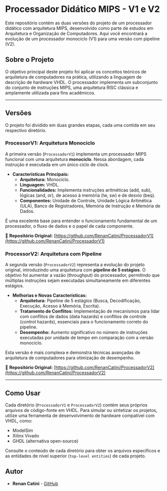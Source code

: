 # Processador Didático MIPS - V1 e V2

Este repositório contém as duas versões do projeto de um processador didático com arquitetura MIPS, desenvolvido como parte de estudos em Arquitetura e Organização de Computadores. Aqui você encontrará a evolução de um processador monociclo (V1) para uma versão com pipeline (V2).

## Sobre o Projeto

O objetivo principal deste projeto foi aplicar os conceitos teóricos de arquitetura de computadores na prática, utilizando a linguagem de descrição de hardware VHDL. O processador implementa um subconjunto do conjunto de instruções MIPS, uma arquitetura RISC clássica e amplamente utilizada para fins acadêmicos.

---

## Versões

O projeto foi dividido em duas grandes etapas, cada uma contida em seu respectivo diretório.

### ProcessorV1: Arquitetura Monociclo

A primeira versão (`ProcessadorV1`) implementa um processador MIPS funcional com uma arquitetura **monociclo**. Nessa abordagem, cada instrução é executada em um único ciclo de clock.

- **Características Principais:**
    - **Arquitetura:** Monociclo.
    - **Linguagem:** VHDL.
    - **Funcionalidades:** Implementa instruções aritméticas (add, sub), lógicas (and, or), de acesso à memória (lw, sw) e de desvio (beq).
    - **Componentes:** Unidade de Controle, Unidade Lógica Aritmética (ULA), Banco de Registradores, Memória de Instrução e Memória de Dados.

É uma excelente base para entender o funcionamento fundamental de um processador, o fluxo de dados e o papel de cada componente.

:link: **Repositório Original:** [https://github.com/RenanCatini/ProcessadorV1](https://github.com/RenanCatini/ProcessadorV1)

### ProcessorV2: Arquitetura com Pipeline

A segunda versão (`ProcessadorV2`) representa a evolução do projeto original, introduzindo uma arquitetura com **pipeline de 5 estágios**. O objetivo foi aumentar a vazão (throughput) do processador, permitindo que múltiplas instruções sejam executadas simultaneamente em diferentes estágios.

- **Melhorias e Novas Características:**
    - **Arquitetura:** Pipeline de 5 estágios (Busca, Decodificação, Execução, Acesso à Memória, Escrita).
    - **Tratamento de Conflitos:** Implementação de mecanismos para lidar com conflitos de dados (data hazards) e conflitos de controle (control hazards), essenciais para o funcionamento correto do pipeline.
    - **Desempenho:** Aumento significativo no número de instruções executadas por unidade de tempo em comparação com a versão monociclo.

Esta versão é mais complexa e demonstra técnicas avançadas de arquitetura de computadores para otimização de desempenho.

:link: **Repositório Original:** [https://github.com/RenanCatini/ProcessadorV2](https://github.com/RenanCatini/ProcessadorV2)

---

## Como Usar

Cada diretório (`ProcessadorV1` e `ProcessadorV2`) contém seus próprios arquivos de código-fonte em VHDL. Para simular ou sintetizar os projetos, utilize uma ferramenta de desenvolvimento de hardware compatível com VHDL, como:

- ModelSim
- Xilinx Vivado
- GHDL (alternativa open-source)

Consulte o conteúdo de cada diretório para obter os arquivos específicos e as entidades de nível superior (`top-level entities`) de cada projeto.

## Autor

* **Renan Catini** - [GitHub](https://github.com/RenanCatini)
